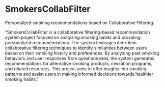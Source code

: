 # SmokersCollabFilter
Personalized smoking recommendations based on Collaborative Filtering.

"SmokersCollabFilter is a collaborative filtering-based recommendation system project focused on analyzing smoking habits and providing personalized recommendations. The system leverages item-item collaborative filtering techniques to identify similarities between users based on their smoking history and preferences. By analyzing past smoking behaviors and user responses from questionnaires, the system generates recommendations for alternative smoking products, cessation programs, and related resources. This project aims to offer insights into smoking patterns and assist users in making informed decisions towards healthier smoking habits."
